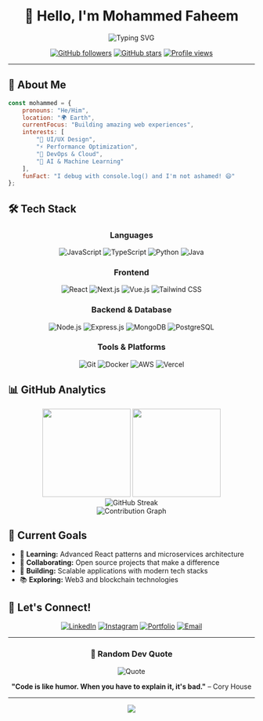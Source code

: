 <div align="center">

# 👋 Hello, I'm Mohammed Faheem

<img src="https://readme-typing-svg.herokuapp.com?font=Fira+Code&size=22&duration=3000&pause=1000&color=6366F1&center=true&vCenter=true&width=435&lines=Full+Stack+Developer;Open+Source+Enthusiast;Problem+Solver;Always+Learning" alt="Typing SVG" />

<br/>

[![GitHub followers](https://img.shields.io/github/followers/mohdfxhym?style=for-the-badge&color=6366f1&labelColor=1e293b)](https://github.com/mohdfxhym)
[![GitHub stars](https://img.shields.io/github/stars/mohdfxhym?style=for-the-badge&color=10b981&labelColor=1e293b)](https://github.com/mohdfxhym)
[![Profile views](https://komarev.com/ghpvc/?username=mohdfxhym&style=for-the-badge&color=f59e0b&label=Profile+Views)](https://github.com/mohdfxhym)

</div>

---

## 🚀 About Me

```javascript
const mohammed = {
    pronouns: "He/Him",
    location: "🌍 Earth",
    currentFocus: "Building amazing web experiences",
    interests: [
        "🎨 UI/UX Design",
        "⚡ Performance Optimization", 
        "🔧 DevOps & Cloud",
        "🤖 AI & Machine Learning"
    ],
    funFact: "I debug with console.log() and I'm not ashamed! 😄"
};
```

## 🛠️ Tech Stack

<div align="center">

### Languages
![JavaScript](https://img.shields.io/badge/JavaScript-F7DF1E?style=for-the-badge&logo=javascript&logoColor=black)
![TypeScript](https://img.shields.io/badge/TypeScript-007ACC?style=for-the-badge&logo=typescript&logoColor=white)
![Python](https://img.shields.io/badge/Python-3776AB?style=for-the-badge&logo=python&logoColor=white)
![Java](https://img.shields.io/badge/Java-ED8B00?style=for-the-badge&logo=openjdk&logoColor=white)

### Frontend
![React](https://img.shields.io/badge/React-20232A?style=for-the-badge&logo=react&logoColor=61DAFB)
![Next.js](https://img.shields.io/badge/Next.js-000000?style=for-the-badge&logo=next.js&logoColor=white)
![Vue.js](https://img.shields.io/badge/Vue.js-35495E?style=for-the-badge&logo=vue.js&logoColor=4FC08D)
![Tailwind CSS](https://img.shields.io/badge/Tailwind_CSS-38B2AC?style=for-the-badge&logo=tailwind-css&logoColor=white)

### Backend & Database
![Node.js](https://img.shields.io/badge/Node.js-43853D?style=for-the-badge&logo=node.js&logoColor=white)
![Express.js](https://img.shields.io/badge/Express.js-404D59?style=for-the-badge&logo=express&logoColor=white)
![MongoDB](https://img.shields.io/badge/MongoDB-4EA94B?style=for-the-badge&logo=mongodb&logoColor=white)
![PostgreSQL](https://img.shields.io/badge/PostgreSQL-316192?style=for-the-badge&logo=postgresql&logoColor=white)

### Tools & Platforms
![Git](https://img.shields.io/badge/Git-F05032?style=for-the-badge&logo=git&logoColor=white)
![Docker](https://img.shields.io/badge/Docker-2496ED?style=for-the-badge&logo=docker&logoColor=white)
![AWS](https://img.shields.io/badge/AWS-232F3E?style=for-the-badge&logo=amazon-aws&logoColor=white)
![Vercel](https://img.shields.io/badge/Vercel-000000?style=for-the-badge&logo=vercel&logoColor=white)

</div>

## 📊 GitHub Analytics

<div align="center">
  <img height="180em" src="https://github-readme-stats.vercel.app/api?username=mohdfxhym&show_icons=true&theme=tokyonight&include_all_commits=true&count_private=true"/>
  <img height="180em" src="https://github-readme-stats.vercel.app/api/top-langs/?username=mohdfxhym&layout=compact&langs_count=8&theme=tokyonight"/>
</div>

<div align="center">
  <img src="https://github-readme-streak-stats.herokuapp.com/?user=mohdfxhym&theme=tokyonight" alt="GitHub Streak" />
</div>

<div align="center">
  <img src="https://github-readme-activity-graph.vercel.app/graph?username=mohdfxhym&theme=tokyo-night&hide_border=true&area=true" alt="Contribution Graph" />
</div>

## 🎯 Current Goals

- 🌱 **Learning:** Advanced React patterns and microservices architecture
- 💞️ **Collaborating:** Open source projects that make a difference
- 🚀 **Building:** Scalable applications with modern tech stacks
- 📚 **Exploring:** Web3 and blockchain technologies

## 🤝 Let's Connect!

<div align="center">

[![LinkedIn](https://img.shields.io/badge/LinkedIn-0077B5?style=for-the-badge&logo=linkedin&logoColor=white)](https://linkedin.com/in/mohdfxhym)
[![Instagram](https://img.shields.io/badge/Instagram-E4405F?style=for-the-badge&logo=instagram&logoColor=white)](https://instagram.com/mohd_fxhym)
[![Portfolio](https://img.shields.io/badge/Portfolio-FF5722?style=for-the-badge&logo=google-chrome&logoColor=white)](https://mohdfxhym.dev)
[![Email](https://img.shields.io/badge/Email-D14836?style=for-the-badge&logo=gmail&logoColor=white)](mailto:mohdfaheemct@gmail.com)

</div>

---

<div align="center">

### 💭 Random Dev Quote
![Quote](https://quotes-github-readme.vercel.app/api?type=horizontal&theme=tokyonight)

**"Code is like humor. When you have to explain it, it's bad."** – Cory House

</div>

---

<div align="center">
  <img src="https://capsule-render.vercel.app/api?type=waving&color=gradient&height=100&section=footer"/>
</div>